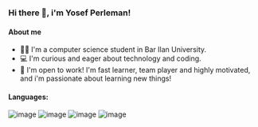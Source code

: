 ### Hi there 👋, i'm Yosef Perleman!

#### About me
- 👨‍🎓 I'm a computer science student in Bar Ilan University.
- 💻 I'm curious and eager about technology and coding.
- 💼 I'm open to work! I'm fast learner, team player and highly motivated, and i'm passionate about learning new things!

#### Languages:
![image](https://user-images.githubusercontent.com/72888832/154837410-ada40000-dada-4a92-b0e1-380178340b5a.png)
![image](https://user-images.githubusercontent.com/72888832/154837421-c38c6985-91a4-4520-9a4a-be3c06c7b892.png)
![image](https://user-images.githubusercontent.com/72888832/154837431-8b484e58-4bd5-47e3-baeb-f08c1bae315c.png)
![image](https://user-images.githubusercontent.com/72888832/154837462-ca02dbae-e0f7-467f-88b3-20c16e9331a7.png)


<!--
**Yosef-Perelman/Yosef-Perelman** is a ✨ _special_ ✨ repository because its `README.md` (this file) appears on your GitHub profile.

Here are some ideas to get you started:

- 🔭 I’m currently working on ...
- 🌱 I’m currently learning ...
- 👯 I’m looking to collaborate on ...
- 🤔 I’m looking for help with ...
- 💬 Ask me about ...
- 📫 How to reach me: ...
- 😄 Pronouns: ...
- ⚡ Fun fact: ...
-->
